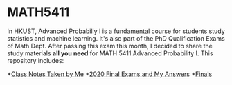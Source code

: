 # MATH5411
In HKUST, Advanced Probabiliy I is a fundamental course for students study statistics and machine learning. It's also part of the PhD Qualification Exams of Math Dept. After passing this exam this month, I decided to share the study materials **all you need** for MATH 5411 Advanced Probability I. This repository includes:

*[Class Notes Taken by Me](https://github.com/Dolores2333/MATH5411/tree/main/ClassNotes?raw=true)
*[2020 Final Exams and My Answers](https://github.com/Dolores2333/MATH5411/tree/main/FinalAnswers)
*[Finals](https://github.com/Dolores2333/MATH5411/blob/main/FinalAnswers/Final%20exam%20(2020).pdf?raw=true)

